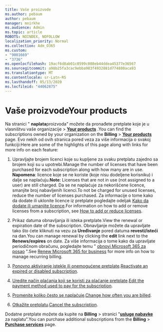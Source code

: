 ```yaml
---
title: Vaše proizvode
ms.author: pebaum
author: pebaum
manager: mnirkhe
ms.audience: Admin
ms.topic: article
ROBOTS: NOINDEX, NOFOLLOW
localization_priority: Normal
ms.collection: Adm_O365
ms.custom:
- "9001669"
- "3736"
ms.openlocfilehash: 19acf6d8ab01c0599c088eb44ddea45377e36567
ms.sourcegitcommit: a98b25fa3cac9ebba983f4932881d774880aca93
ms.translationtype: MT
ms.contentlocale: sr-Latn-RS
ms.lasthandoff: 05/13/2020
ms.locfileid: "44062875"
---
```

# <a name="your-products"></a><span data-ttu-id="4e333-102">Vaše proizvode</span><span class="sxs-lookup"><span data-stu-id="4e333-102">Your products</span></span>

<span data-ttu-id="4e333-103">Na stranici " **naplata**proizvoda" možete da pronađete pretplate koje je u vlasništvu vaše organizacije  >  **[Your products](https://go.microsoft.com/fwlink/p/?linkid=842054)** .</span><span class="sxs-lookup"><span data-stu-id="4e333-103">You can find the subscriptions owned by your organization on the **Billing** > **[Your products](https://go.microsoft.com/fwlink/p/?linkid=842054)** page.</span></span> <span data-ttu-id="4e333-104">Evo nekih od ovih stranica pored veza za više informacija o svakoj funkciji:</span><span class="sxs-lookup"><span data-stu-id="4e333-104">Here are some of the highlights of this page along with links for more info on each feature:</span></span>

1. <span data-ttu-id="4e333-105">Upravljajte brojem licenci koje su kupljene za svaku pretplatu zajedno sa brojem koji su u upotrebi.</span><span class="sxs-lookup"><span data-stu-id="4e333-105">Manage the number of licenses that have been purchased for each subscription along with how many are in use.</span></span>  <span data-ttu-id="4e333-106">**Napomena**: licence koje se ne koriste (koje nisu dodeljene korisniku) i dalje se naplaćuju.</span><span class="sxs-lookup"><span data-stu-id="4e333-106">**Note**: Licenses that are not in use (not assigned to a user) are still charged.</span></span>  <span data-ttu-id="4e333-107">Da se ne naplaćuje za nekorišćene licence, smanjite broj nabavljenih licenci.</span><span class="sxs-lookup"><span data-stu-id="4e333-107">To not be charged for unused licenses, reduce the number of licenses purchased.</span></span> <span data-ttu-id="4e333-108">Za informacije o tome kako da dodate ili uklonite licence iz pretplate pogledajte odeljak [Kako da dodate ili umanjite licence](https://docs.microsoft.com/alchemyinsights/how-to-add-or-reduce-licenses).</span><span class="sxs-lookup"><span data-stu-id="4e333-108">For information on how to add or remove licenses from a subscription, see [How to add or reduce licenses](https://docs.microsoft.com/alchemyinsights/how-to-add-or-reduce-licenses).</span></span>

2. <span data-ttu-id="4e333-109">Prikaz datuma obnavljanja ili isteka pretplate.</span><span class="sxs-lookup"><span data-stu-id="4e333-109">View the renewal or expiration date of the subscription.</span></span>  <span data-ttu-id="4e333-110">Obnavljanje možete da upravljate tako što ćete kliknuti na vezu za **Uređivanje** pored datuma **revesti/isteći** na dan.</span><span class="sxs-lookup"><span data-stu-id="4e333-110">You can manage renewal by clicking the **edit** link next to the **Renews/expires** on date.</span></span>  <span data-ttu-id="4e333-111">Za više informacija o tome kako da upravljate periodičnom obračunu, pogledajte temu " [obnovi Microsoft 365 za posao](https://go.microsoft.com/fwlink/?linkid=2119216) ".</span><span class="sxs-lookup"><span data-stu-id="4e333-111">See [Renew Microsoft 365 for business](https://go.microsoft.com/fwlink/?linkid=2119216) for more info on how to manage recurring billing.</span></span>

3. <span data-ttu-id="4e333-112">[Ponovno aktiviranje istekle ili onemogućene pretplate](https://go.microsoft.com/fwlink/?linkid=2117519).</span><span class="sxs-lookup"><span data-stu-id="4e333-112">[Reactivate an expired or disabled subscription](https://go.microsoft.com/fwlink/?linkid=2117519).</span></span>

4. <span data-ttu-id="4e333-113">[Uredite način plaćanja koji se koristi za plaćanje pretplate](https://go.microsoft.com/fwlink/?linkid=2117167).</span><span class="sxs-lookup"><span data-stu-id="4e333-113">[Edit the payment method used to pay for the subscription](https://go.microsoft.com/fwlink/?linkid=2117167).</span></span>

5. <span data-ttu-id="4e333-114">[Promenite koliko često se naplaćuje](https://go.microsoft.com/fwlink/?linkid=2119112).</span><span class="sxs-lookup"><span data-stu-id="4e333-114">[Change how often you are billed](https://go.microsoft.com/fwlink/?linkid=2119112).</span></span>

6. <span data-ttu-id="4e333-115">[Otkažite pretplatu](https://go.microsoft.com/fwlink/?linkid=2119113).</span><span class="sxs-lookup"><span data-stu-id="4e333-115">[Cancel the subscription](https://go.microsoft.com/fwlink/?linkid=2119113).</span></span>

<span data-ttu-id="4e333-116">Dodatne pretplate možete da kupite na **Billing**  >  stranici "[**usluge nabavke**](https://go.microsoft.com/fwlink/p/?linkid=868433) za naplatu".</span><span class="sxs-lookup"><span data-stu-id="4e333-116">You can purchase additional subscriptions from the **Billing** > [**Purchase services**](https://go.microsoft.com/fwlink/p/?linkid=868433) page.</span></span>
